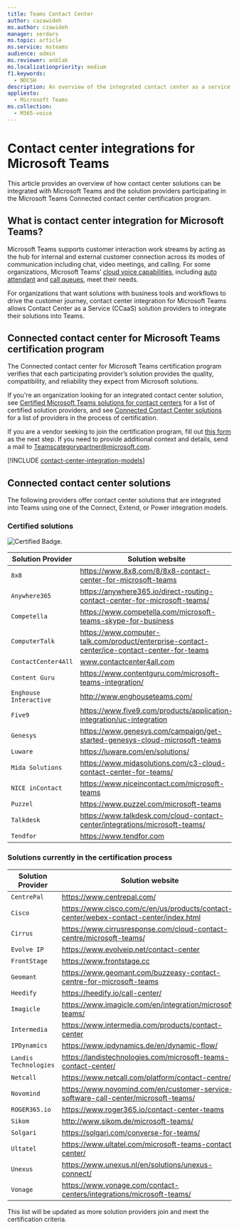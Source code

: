```yaml
---
title: Teams Contact Center
author: cazawideh
ms.author: czawideh
manager: serdars
ms.topic: article
ms.service: msteams
audience: admin
ms.reviewer: anblak
ms.localizationpriority: medium
f1.keywords: 
  - NOCSH
description: An overview of the integrated contact center as a service (CCaaS) solution for Microsoft Teams
appliesto: 
  - Microsoft Teams
ms.collection: 
  - M365-voice
---
```





# Contact center integrations for Microsoft Teams

  This article provides an overview of how contact center solutions can be integrated with Microsoft Teams and the solution providers participating in the Microsoft Teams Connected contact center certification program.

## What is contact center integration for Microsoft Teams?

Microsoft Teams supports customer interaction work streams by acting as the hub for internal and external customer connection across its modes of communication including chat, video meetings, and calling. For some organizations, Microsoft Teams’ [cloud voice capabilities](./cloud-voice-landing-page.md), including [auto attendant](./what-are-phone-system-auto-attendants.md) and [call queues](./create-a-phone-system-call-queue.md), meet their needs.

For organizations that want solutions with business tools and workflows to drive the customer journey, contact center integration for Microsoft Teams allows Contact Center as a Service (CCaaS) solution providers to integrate their solutions into Teams.


## Connected contact center for Microsoft Teams certification program

The Connected contact center for Microsoft Teams certification program verifies that each participating provider’s solution provides the quality, compatibility, and reliability they expect from Microsoft solutions.

If you're an organization looking for an integrated contact center solution, see [Certified Microsoft Teams solutions for contact centers](https://cloudpartners.transform.microsoft.com/contact-center-solutions) for a list of certified solution providers, and see [Connected Contact Center solutions](#connected-contact-center-solutions) for a list of providers in the process of certification.

If you are a vendor seeking to join the certification program, fill out [this form](https://aka.ms/CallingPlatformIntake) as the next step. If you need to provide additional context and details, send a mail to [Teamscategorypartner@microsoft.com](mailto:Teamscategorypartner@microsoft.com).

[!INCLUDE [contact-center-integration-models](./includes/contact-center-integration-models.md)]


## Connected contact center solutions

The following providers offer contact center solutions that are integrated into Teams using one of the Connect, Extend, or Power integration models.

### Certified solutions

![Certified Badge.](media/English_Solution_Certified_Teams_badge_noBkgrd_GrayText_RGB_500px.png)

|  Solution Provider                                                                                                                               |  Solution website                                                                                                                                                                                                                                                                                                                                                                                                                                                              |
| ---------------------------------------------------------------------------------------------------------------------------------------- | -------------------------------------------------------------------------------------------------------------------------------------------------------------------------------------------------------------------------------------------------------------------------------------------------------------------------------------------------------------------------------------------------------------------------------------------------------------------------------- |
| `8x8` | https://www.8x8.com/8/8x8-contact-center-for-microsoft-teams                                                    |
| `Anywhere365` | https://anywhere365.io/direct-routing-contact-center-for-microsoft-teams/                                      |
| `Competella` | https://www.competella.com/microsoft-teams-skype-for-business                                  |
| `ComputerTalk` | https://www.computer-talk.com/product/enterprise-contact-center/ice-contact-center-for-teams         |
| `ContactCenter4All` | www.contactcenter4all.com |
| `Content Guru` | https://www.contentguru.com/microsoft-teams-integration/    |
| `Enghouse Interactive` | http://www.enghouseteams.com/         |
| `Five9` | https://www.five9.com/products/application-integration/uc-integration                                                   |
| `Genesys` | https://www.genesys.com/campaign/get-started-genesys-cloud-microsoft-teams                                      |
| `Luware` | https://luware.com/en/solutions/                                                                                       |
| `Mida Solutions` | https://www.midasolutions.com/c3-cloud-contact-center-for-teams/                                        |
| `NICE inContact` | https://www.niceincontact.com/microsoft-teams                                                            |
| `Puzzel` | https://www.puzzel.com/microsoft-teams                            |
| `Talkdesk` | https://www.talkdesk.com/cloud-contact-center/integrations/microsoft-teams/                                  |
| `Tendfor` | https://www.tendfor.com                                                            |


### Solutions currently in the certification process

|  Solution Provider                                                                                                                               |  Solution website                                                                                                                                                                                                                                                                                                                                                                                                                                                              |
| ---------------------------------------------------------------------------------------------------------------------------------------- | -------------------------------------------------------------------------------------------------------------------------------------------------------------------------------------------------------------------------------------------------------------------------------------------------------------------------------------------------------------------------------------------------------------------------------------------------------------------------------- |
| `CentrePal` | https://www.centrepal.com/                                 |
| `Cisco` | https://www.cisco.com/c/en/us/products/contact-center/webex-contact-center/index.html                                |
| `Cirrus` | https://www.cirrusresponse.com/cloud-contact-centre/microsoft-teams/ |
| `Evolve IP` | https://www.evolveip.net/contact-center   |
| `FrontStage` | https://www.frontstage.cc                                                                                        |
| `Geomant` | https://www.geomant.com/buzzeasy-contact-centre-for-microsoft-teams                                                  |
| `Heedify` | https://heedify.io/call-center/                                                 |
| `Imagicle` | https://www.imagicle.com/en/integration/microsoft-teams/                                                                                        |
| `Intermedia` | https://www.intermedia.com/products/contact-center                          |
| `IPDynamics` | https://www.ipdynamics.de/en/dynamic-flow/  |
| `Landis Technologies` | https://landistechnologies.com/microsoft-teams-contact-center/                                          |
| `Netcall` | https://www.netcall.com/platform/contact-centre/                         |
| `Novomind` | https://www.novomind.com/en/customer-service-software-call-center/microsoft-teams/                             |
| `ROGER365.io` | https://www.roger365.io/contact-center-teams                         |
| `Sikom` | http://www.sikom.de/microsoft-teams/                            |
| `Solgari` | https://solgari.com/converse-for-teams/                       |
| `Ultatel` | https://www.ultatel.com/microsoft-teams-contact-center/                     |
| `Unexus` | https://www.unexus.nl/en/solutions/unexus-connect/                |
| `Vonage` |  https://www.vonage.com/contact-centers/integrations/microsoft-teams/                                 |

This list will be updated as more solution providers join and meet the certification criteria.

